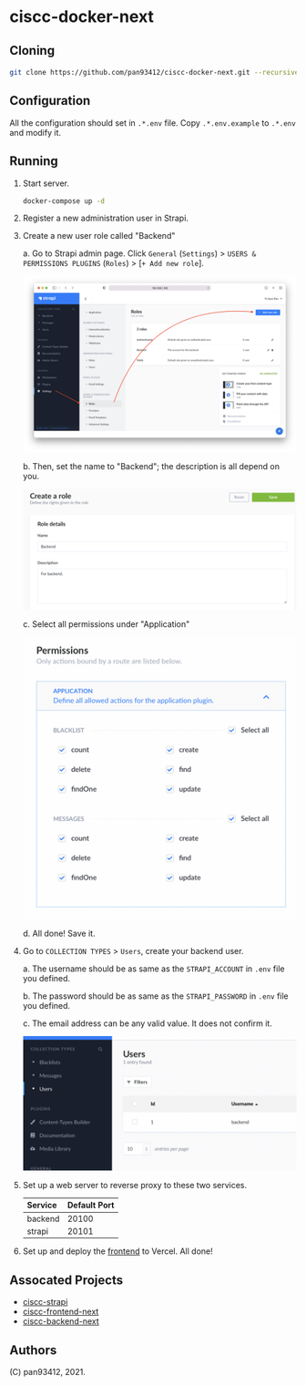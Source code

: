 # ciscc-docker-next

## Cloning

```bash
git clone https://github.com/pan93412/ciscc-docker-next.git --recursive
```

## Configuration

All the configuration should set in `.*.env` file.
Copy `.*.env.example` to `.*.env` and modify it.

## Running

1. Start server.

    ```bash
    docker-compose up -d
    ```

2. Register a new administration user in Strapi.

3. Create a new user role called "Backend"

    a. Go to Strapi admin page. Click `General` (`Settings`) > `USERS & PERMISSIONS PLUGINS` (`Roles`) > [`+ Add new role`].

    ![General (Settings) > USERS & PERMISSIONS PLUGINS (Roles) > [+ Add new role]](assets/images/strapi-user-create-role.png)

    b. Then, set the name to "Backend"; the description is all depend on you.

    ![Name = "Backend"; Description = "For backend."](/assets/images/strapi-create-role-details.png)

    c. Select all permissions under "Application"

    ![Checked Application > BLACKLIST > "Select all"; Application > MESSAGES > "Select all"](/assets/images/strapi-create-role-perm.png)

    d. All done! Save it.

4. Go to `COLLECTION TYPES` > `Users`, create your backend user.

    a. The username should be as same as the `STRAPI_ACCOUNT` in `.env` file you defined.

    b. The password should be as same as the `STRAPI_PASSWORD` in `.env` file you defined.

    c. The email address can be any valid value. It does not confirm it.

    ![Go to `COLLECTION TYPES` > `Users`](/assets/images/strapi-create-user.png)

5. Set up a web server to reverse proxy to these two services.

    | Service      | Default Port      |
    | ------------ | ----------------- |
    | backend      | 20100             |
    | strapi       | 20101             |

6. Set up and deploy the [frontend](https://github.com/pan93412/ciscc-frontend-next) to Vercel. All done!

## Assocated Projects

- [ciscc-strapi](https://github.com/pan93412/ciscc-strapi)
- [ciscc-frontend-next](https://github.com/pan93412/ciscc-backend-next)
- [ciscc-backend-next](https://github.com/pan93412/ciscc-backend-next)

## Authors

(C) pan93412, 2021.
